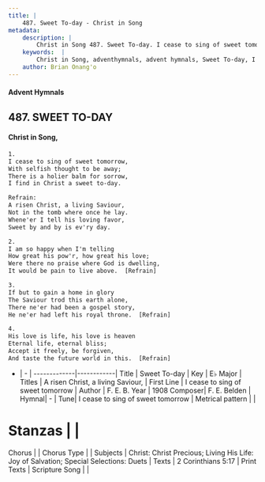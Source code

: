 ```yaml
---
title: |
    487. Sweet To-day - Christ in Song
metadata:
    description: |
        Christ in Song 487. Sweet To-day. I cease to sing of sweet tomorrow, With selfish thought to be away; There is a holier balm for sorrow, I find in Christ a sweet to-day. 
    keywords:  |
        Christ in Song, adventhymnals, advent hymnals, Sweet To-day, I cease to sing of sweet tomorrow. A risen Christ, a living Saviour,
    author: Brian Onang'o
---
```


#### Advent Hymnals
## 487. SWEET TO-DAY
####  Christ in Song,

```txt
1.
I cease to sing of sweet tomorrow,
With selfish thought to be away;
There is a holier balm for sorrow,
I find in Christ a sweet to-day.

Refrain:
A risen Christ, a living Saviour,
Not in the tomb where once he lay.
Whene'er I tell his loving favor,
Sweet by and by is ev'ry day.

2.
I am so happy when I'm telling
How great his pow'r, how great his love;
Were there no praise where God is dwelling,
It would be pain to live above.  [Refrain]

3.
If but to gain a home in glory
The Saviour trod this earth alone,
There ne'er had been a gospel story,
He ne'er had left his royal throne.  [Refrain]

4.
His love is life, his love is heaven
Eternal life, eternal bliss;
Accept it freely, be forgiven,
And taste the future world in this.  [Refrain]

```

- |   -  |
-------------|------------|
Title | Sweet To-day |
Key | E♭ Major |
Titles | A risen Christ, a living Saviour, |
First Line | I cease to sing of sweet tomorrow |
Author | F. E. B.
Year | 1908
Composer| F. E. Belden |
Hymnal|  - |
Tune| I cease to sing of sweet tomorrow |
Metrical pattern | |
# Stanzas |  |
Chorus |  |
Chorus Type |  |
Subjects | Christ: Christ Precious; Living His Life: Joy of Salvation; Special Selections: Duets |
Texts | 2 Corinthians 5:17 |
Print Texts | 
Scripture Song |  |
    
